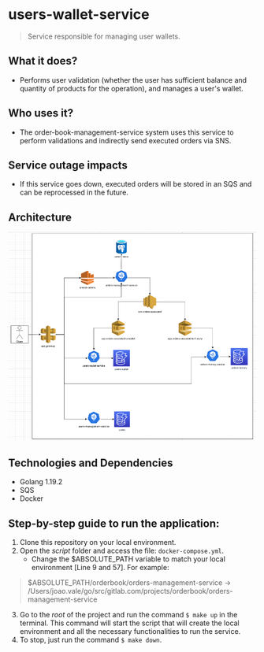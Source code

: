 # users-wallet-service
> Service responsible for managing user wallets.

## What it does?
* Performs user validation (whether the user has sufficient balance and quantity of products for the operation), and manages a user's wallet.

## Who uses it?
* The order-book-management-service system uses this service to perform validations and indirectly send executed orders via SNS.

## Service outage impacts
* If this service goes down, executed orders will be stored in an SQS and can be reprocessed in the future.

## Architecture
![img.png](img.png)

## Technologies and Dependencies
* Golang 1.19.2
* SQS
* Docker

## Step-by-step guide to run the application:

1. Clone this repository on your local environment.
2. Open the *script* folder and access the file: `docker-compose.yml`.
   * Change the $ABSOLUTE_PATH variable to match your local environment [Line 9 and 57]. For example:
>$ABSOLUTE_PATH/orderbook/orders-management-service -> /Users/joao.vale/go/src/gitlab.com/projects/orderbook/orders-management-service
3. Go to the *root* of the project and run the command `$ make up` in the terminal. This command will start the script that will create the local environment and all the necessary functionalities to run the service.
4. To stop, just run the command `$ make down`.
